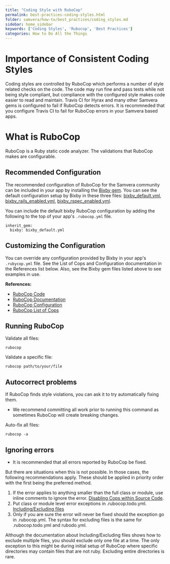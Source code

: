 ```yaml
---
title: "Coding Style with RuboCop"
permalink: best-practices-coding-styles.html
folder: samvera/how-to/best_practices/coding_styles.md
sidebar: home_sidebar
keywords: ['Coding Styles', 'Rubocop', 'Best Practices']
categories: How to Do All the Things
---
```


# Importance of Consistent Coding Styles

Coding styles are controlled by RuboCop which performs a number of style related checks on the code.  The code may run fine and pass tests while not being style compliant, but compliance with the configured style makes code easier to read and maintain.  Travis CI for Hyrax and many other Samvera gems is configured to fail if RuboCop detects errors.  It is recommneded that you configure Travis CI to fail for RuboCop errors in your Samvera based apps.

# What is RuboCop

RuboCop is a Ruby static code analyzer.  The validations that RuboCop makes are configurable.

## Recommended Configuration

The recommended configuration of RuboCop for the Samvera community can be included in your app by installing the [Bixby gem](https://github.com/samvera-labs/bixby).  You can see the default configuration setup by Bixby in these three files:  [bixby_default.yml](https://github.com/samvera-labs/bixby/blob/master/bixby_default.yml), [bixby_rails_enabled.yml](https://github.com/samvera-labs/bixby/blob/master/bixby_rails_enabled.yml), [bixby_rspec_enabled.yml](https://github.com/samvera-labs/bixby/blob/master/bixby_rspec_enabled.yml).

You can include the default bixby RuboCop configuration by adding the following to the top of your app's `.rubocop.yml` file.

```
inherit_gem:
  bixby: bixby_default.yml
```

## Customizing the Configuration

You can override any configuration provided by Bixby in your app's `.rubycop.yml` file.  See the List of Cops and Configuration documentation in the References list below.  Also, see the Bixby gem files listed above to see examples in use.

**References:**

* [RuboCop Code](https://github.com/bbatsov/rubocop)
* [RuboCop Documentation](http://rubocop.readthedocs.io/en/latest/)
* [RuboCop Configuration](http://rubocop.readthedocs.io/en/latest/configuration/)
* [RuboCop List of Cops](http://rubocop.readthedocs.io/en/latest/cops/)

## Running RuboCop

Validate all files:
```
rubocop
```

Validate a specific file:
```
rubocop path/to/your/file
```

## Autocorrect problems

If RuboCop finds style violations, you can ask it to try automatically fixing them.

<ul class='warning'><li>We recommend committing all work prior to running this command as sometimes RuboCop will create breaking changes.</li></ul>

Auto-fix all files:
```
rubocop -a
```


## Ignoring errors

<ul class='info'><li>It is recommended that all errors reported by RuboCop be fixed.</li></ul>

But there are situations when this is not possible.  In those cases, the following recommendations apply.  These should be applied in priority order with the first being the preferred method.

1. If the error applies to anything smaller than the full class or module, use inline comments to ignore the error. [Disabling Cops within Source Code](http://rubocop.readthedocs.io/en/latest/configuration/#disabling-cops-within-source-code).
1. Put class or module level error exceptions in .rubocop.todo.yml. [Including/Excluding files](http://rubocop.readthedocs.io/en/latest/configuration/#includingexcluding-files)
1. Only if you are sure the error will never be fixed should the exception go in .rubocop.yml.  The syntax for excluding files is the same for .rubocop.todo.yml and rubodo.yml.


Although the documentation about Including/Excluding files shows how to exclude multiple files, you should exclude only one file at a time.  The only exception to this might be during initial setup of RuboCop where specific directories may contain files that are not ruby.  Excluding entire directories is rare.
